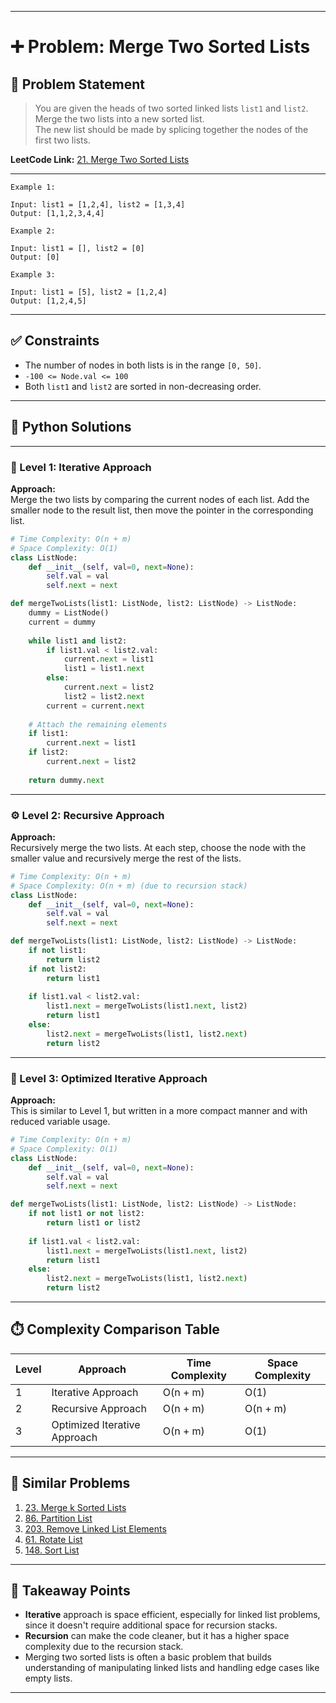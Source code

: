 
---

# ➕ Problem: Merge Two Sorted Lists

## 📘 Problem Statement

> You are given the heads of two sorted linked lists `list1` and `list2`.  
> Merge the two lists into a new sorted list.  
> The new list should be made by splicing together the nodes of the first two lists.

**LeetCode Link:** [21. Merge Two Sorted Lists](https://leetcode.com/problems/merge-two-sorted-lists/)

---

```
Example 1:

Input: list1 = [1,2,4], list2 = [1,3,4]  
Output: [1,1,2,3,4,4]

Example 2:

Input: list1 = [], list2 = [0]  
Output: [0]

Example 3:

Input: list1 = [5], list2 = [1,2,4]  
Output: [1,2,4,5]
```

---

## ✅ Constraints

- The number of nodes in both lists is in the range `[0, 50]`.
- `-100 <= Node.val <= 100`
- Both `list1` and `list2` are sorted in non-decreasing order.

---

## 🧠 Python Solutions

---

### 🧪 Level 1: Iterative Approach

**Approach:**  
Merge the two lists by comparing the current nodes of each list. Add the smaller node to the result list, then move the pointer in the corresponding list.

```python
# Time Complexity: O(n + m)
# Space Complexity: O(1)
class ListNode:
    def __init__(self, val=0, next=None):
        self.val = val
        self.next = next

def mergeTwoLists(list1: ListNode, list2: ListNode) -> ListNode:
    dummy = ListNode()
    current = dummy
    
    while list1 and list2:
        if list1.val < list2.val:
            current.next = list1
            list1 = list1.next
        else:
            current.next = list2
            list2 = list2.next
        current = current.next
    
    # Attach the remaining elements
    if list1:
        current.next = list1
    if list2:
        current.next = list2
    
    return dummy.next
```

---

### ⚙️ Level 2: Recursive Approach

**Approach:**  
Recursively merge the two lists. At each step, choose the node with the smaller value and recursively merge the rest of the lists.

```python
# Time Complexity: O(n + m)
# Space Complexity: O(n + m) (due to recursion stack)
class ListNode:
    def __init__(self, val=0, next=None):
        self.val = val
        self.next = next

def mergeTwoLists(list1: ListNode, list2: ListNode) -> ListNode:
    if not list1:
        return list2
    if not list2:
        return list1
    
    if list1.val < list2.val:
        list1.next = mergeTwoLists(list1.next, list2)
        return list1
    else:
        list2.next = mergeTwoLists(list1, list2.next)
        return list2
```

---

### 🚀 Level 3: Optimized Iterative Approach

**Approach:**  
This is similar to Level 1, but written in a more compact manner and with reduced variable usage.

```python
# Time Complexity: O(n + m)
# Space Complexity: O(1)
class ListNode:
    def __init__(self, val=0, next=None):
        self.val = val
        self.next = next

def mergeTwoLists(list1: ListNode, list2: ListNode) -> ListNode:
    if not list1 or not list2:
        return list1 or list2
    
    if list1.val < list2.val:
        list1.next = mergeTwoLists(list1.next, list2)
        return list1
    else:
        list2.next = mergeTwoLists(list1, list2.next)
        return list2
```

---

## ⏱️ Complexity Comparison Table

| Level | Approach                         | Time Complexity | Space Complexity |
|-------|----------------------------------|-----------------|------------------|
| 1     | Iterative Approach               | O(n + m)        | O(1)             |
| 2     | Recursive Approach               | O(n + m)        | O(n + m)         |
| 3     | Optimized Iterative Approach     | O(n + m)        | O(1)             |

---

## 🔗 Similar Problems

1. [23. Merge k Sorted Lists](https://leetcode.com/problems/merge-k-sorted-lists/)
2. [86. Partition List](https://leetcode.com/problems/partition-list/)
3. [203. Remove Linked List Elements](https://leetcode.com/problems/remove-linked-list-elements/)
4. [61. Rotate List](https://leetcode.com/problems/rotate-list/)
5. [148. Sort List](https://leetcode.com/problems/sort-list/)

---

## 📌 Takeaway Points

- **Iterative** approach is space efficient, especially for linked list problems, since it doesn't require additional space for recursion stacks.
- **Recursion** can make the code cleaner, but it has a higher space complexity due to the recursion stack.
- Merging two sorted lists is often a basic problem that builds understanding of manipulating linked lists and handling edge cases like empty lists.

---
